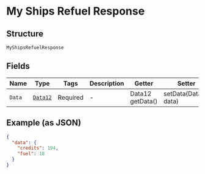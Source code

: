 
# My Ships Refuel Response

## Structure

`MyShipsRefuelResponse`

## Fields

| Name | Type | Tags | Description | Getter | Setter |
|  --- | --- | --- | --- | --- | --- |
| `Data` | [`Data12`](../../doc/models/data-12.md) | Required | - | Data12 getData() | setData(Data12 data) |

## Example (as JSON)

```json
{
  "data": {
    "credits": 194,
    "fuel": 18
  }
}
```

